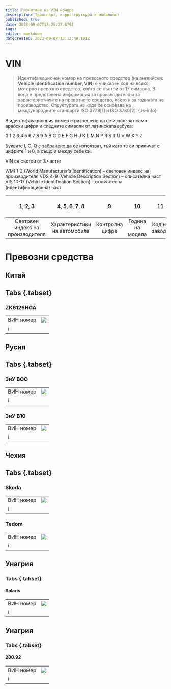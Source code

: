 ```yaml
---
title: Разчитане на VIN номера
description: Транспорт, инфраструткура и мобилност
published: true
date: 2023-09-07T13:25:27.679Z
tags: 
editor: markdown
dateCreated: 2023-09-07T13:12:49.191Z
---
```


# VIN
> Идентификационен номер на превозното средство (на английски: **Vehicle identification number, VIN**) е уникален код на всяко моторно превозно средство, който се състои от 17 символа. В кода е представена информация за производителя и за характеристиките на превозното средство, както и за годината на производство. Структурата на кода се основава на международните стандарти ISO 3779[1] и ISO 3780[2].
{.is-info}

В идентификационния номер е разрешено да се използват само арабски цифри и следните символи от латинската азбука:

0 1 2 3 4 5 6 7 8 9 A B C D E F G H J K L M N P R S T U V W X Y Z

Буквите I, O, Q е забранено да се използват, тъй като те си приличат с цифрите 1 и 0, а също и между себе си.

VIN се състои от 3 части:

WMI 1-3 (World Manufacturer's Identification) – световен индекс на производителя
VDS 4-9 (Vehicle Description Section) – описателна част
VIS 10-17 (Vehicle Identification Section) – отличителна (идентификационна) част



|1, 2, 3 | 4, 5, 6, 7, 8 | 9 | 10 | 11 | 12, 13, 14, 15, 16, 17 |
|:---:|:---:|:---:|:---:|:---:|:---:|
| Световен индекс на производителя |  Характеристики на автомобила |  Контролна цифра | Година на модела | Код на завода | Сериен номер |

# Превозни средства 

## Китай
## Tabs {.tabset}


### ZK6126HGA
  
<div class="table-responsive"><table style="width:100%"><tr>
<td><span> ВИН номер</span><br></td>
<td><img src="https://drive.google.com/uc?id=1JiVJYWmBvcd79Zu83EWqKtkX2YuC-2j4"></td></tr>
  <td colspan=2 >ℹ️ <a href=""><b></b></a></td></table></div> 

 
## Русия
## Tabs {.tabset}


### ЗиУ BOO

 <div class="table-responsive"><table style="width:100%"><tr>
<td><span> ВИН номер</span><br></td>
<td><img src="https://drive.google.com/uc?id=1P-sloLaYJ2i1F9ef3E636Pj52pAfl5aV"></td></tr>
  <td colspan=2 >ℹ️ <a href=""><b></b></a></td></table></div>  


### ЗиУ B10  

  <div class="table-responsive"><table style="width:100%"><tr>
<td><span> ВИН номер</span><br></td>
<td><img src="https://drive.google.com/uc?id=1cNbJjHzB9Rw12ZA7JViJED_sxZguw5n2"></td></tr>
  <td colspan=2 >ℹ️ <a href=""><b></b></a></td></table></div>  
  
## Чехия
## Tabs {.tabset}

### Skoda 
  <div class="table-responsive"><table style="width:100%"><tr>
<td><span> ВИН номер</span><br></td>
<td><img src="https://drive.google.com/uc?id=1mEYOQpVR2j1vEWwD1YRAHcS0MDwmKRJF"></td></tr>
  <td colspan=2 >ℹ️ <a href=""><b></b></a></td></table></div>    
  
### Tedom 
  <div class="table-responsive"><table style="width:100%"><tr>
<td><span> ВИН номер</span><br></td>
<td><img src="https://drive.google.com/uc?id=1_v98dSSXujbupuiZO12-kUPEb1VR2pxh"></td></tr>
  <td colspan=2 >ℹ️ <a href=""><b></b></a></td></table></div>  

  ## Унагрия

### Tabs {.tabset}

#### Solaris
  <div class="table-responsive"><table style="width:100%"><tr>
<td><span> ВИН номер</span><br></td>
<td><img src="https://drive.google.com/uc?id=1hSFX7-kGXInoBJEuheRl8sIWPhAiMBAB"></td></tr>
  <td colspan=2 >ℹ️ <a href=""><b></b></a></td></table></div>  



## Унагрия

### Tabs {.tabset}

#### 280.92

    
 <div class="table-responsive"><table style="width:100%"><tr>
<td><span> ВИН номер</span><br></td>
<td><img src="https://drive.google.com/uc?id=1LXP_kOIxWmgXwf53G25KY63RcRT3gp2C"></td></tr>
  <td colspan=2 >ℹ️ <a href=""><b></b></a></td></table></div>  
